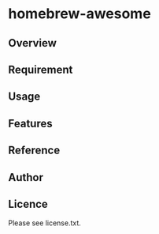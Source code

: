 # homebrew-awesome 

## Overview


## Requirement


## Usage


## Features


## Reference


## Author


## Licence

Please see license.txt.
